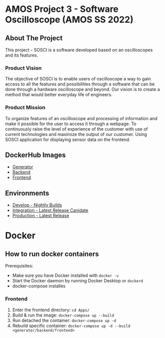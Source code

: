 # AMOS Project 3 - Software Oscilloscope (AMOS SS 2022)

## About The Project
This project - SOSCI is a software developed based on an oscilloscopes and its features.

### Product Vision
The objective of SOSCI is to enable users of oscilloscope a way to gain access to all the features and possibilities through a software that can be done through a hardware oscilloscope and beyond. Our vision is to create a method that would better everyday life of engineers.

### Product Mission
To organize features of an oscilloscope and processing of information and make it possible for the user to access it through a webpage. To continuously raise the level of experience of the customer with use of current technologies and maximize the output of our customer. Using SOSCI application for displaying sensor data on the frontend.

## DockerHub Images
 - [Generator](https://hub.docker.com/repository/docker/sosci/generator)
 - [Backend](https://hub.docker.com/repository/docker/sosci/backend)
 - [Frontend](https://hub.docker.com/repository/docker/sosci/frontend)

## Environments
- [Develop - Nightly Builds](https://amos-sosci.die-degens.eu/dev/ui)
- [Integration - Latest Release Canidate](https://amos-sosci.die-degens.eu/int/ui)
- [Production - Latest Release](https://amos-sosci.die-degens.eu/prod/ui)
# Docker

## How to run docker containers

Prerequisites:

- Make sure you have Docker installed with `docker -v`
- Start the Docker daemon by running Docker Desktop or `dockerd`
- docker-compose installes

### Frontend

1. Enter the frontend directory: `cd Apps/`
2. Build & run the image: `docker-compose up --build`
3. Run detached the container: `docker-compose up -d`
4. Rebuild specific container: `docker-compose up -d --build <generator/backend/frontend>`
